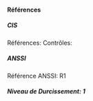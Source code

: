 #### Références

##### CIS
Références:
Contrôles:

##### ANSSI
Référence ANSSI: R1

##### Niveau de Durcissement: 1
